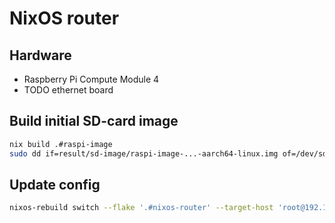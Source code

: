 # NixOS router

## Hardware

- Raspberry Pi Compute Module 4
- TODO ethernet board

## Build initial SD-card image

```bash
nix build .#raspi-image
sudo dd if=result/sd-image/raspi-image-...-aarch64-linux.img of=/dev/sdX status=progress bs=4M oflag=sync
```
## Update config

```bash
nixos-rebuild switch --flake '.#nixos-router' --target-host 'root@192.182.X.X' -L
```
